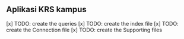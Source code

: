 ## Aplikasi KRS kampus
[x] TODO: create the queries
[x] TODO: create the index file
[x] TODO: create the Connection file
[x] TODO: create the Supporting files

